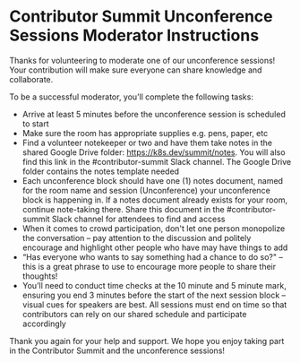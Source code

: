 # Contributor Summit Unconference Sessions Moderator Instructions

Thanks for volunteering to moderate one of our unconference sessions! Your contribution will make sure everyone can share knowledge and collaborate.

To be a successful moderator, you’ll complete the following tasks:

* Arrive at least 5 minutes before the unconference session is scheduled to start
* Make sure the room has appropriate supplies e.g. pens, paper, etc
* Find a volunteer notekeeper or two and have them take notes in the shared Google Drive folder: https://k8s.dev/summit/notes. You will also find this link in the #contributor-summit Slack channel. The Google Drive folder contains the notes template needed
* Each unconference block should have one (1) notes document, named for the room name and session (Unconference) your unconference block is happening in. If a notes document already exists for your room, continue note-taking there. Share this document in the #contributor-summit Slack channel for attendees to find and access
* When it comes to crowd participation, don't let one person monopolize the conversation – pay attention to the discussion and politely encourage and highlight other people who have may have things to add
* “Has everyone who wants to say something had a chance to do so?" – this is a great phrase to use to encourage more people to share their thoughts!
* You’ll need to conduct time checks at the 10 minute and 5 minute mark, ensuring you end 3 minutes before the start of the next session block – visual cues for speakers are best. All sessions must end on time so that contributors can rely on our shared schedule and participate accordingly


Thank you again for your help and support. We hope you enjoy taking part in the Contributor Summit and the unconference sessions!

